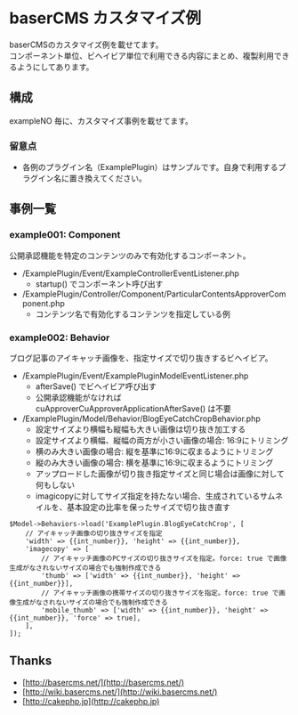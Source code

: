 # baserCMS カスタマイズ例

baserCMSのカスタマイズ例を載せてます。  
コンポーネント単位、ビヘイビア単位で利用できる内容にまとめ、複製利用できるようにしてあります。  


## 構成

exampleNO 毎に、カスタマイズ事例を載せてます。

### 留意点

- 各例のプラグイン名（ExamplePlugin）はサンプルです。自身で利用するプラグイン名に置き換えてください。


## 事例一覧

### example001: Component
公開承認機能を特定のコンテンツのみで有効化するコンポーネント。

- /ExamplePlugin/Event/ExampleControllerEventListener.php
    - startup() でコンポーネント呼び出す
- /ExamplePlugin/Controller/Component/ParticularContentsApproverComponent.php
    - コンテンツ名で有効化するコンテンツを指定している例


### example002: Behavior
ブログ記事のアイキャッチ画像を、指定サイズで切り抜きするビヘイビア。

- /ExamplePlugin/Event/ExamplePluginModelEventListener.php
    - afterSave() でビヘイビア呼び出す
    - 公開承認機能がなければ cuApproverCuApproverApplicationAfterSave() は不要
- /ExamplePlugin/Model/Behavior/BlogEyeCatchCropBehavior.php
    - 設定サイズより横幅も縦幅も大きい画像は切り抜き加工する
    - 設定サイズより横幅、縦幅の両方が小さい画像の場合: 16:9にトリミング
    - 横のみ大きい画像の場合: 縦を基準に16:9に収まるようにトリミング
    - 縦のみ大きい画像の場合: 横を基準に16:9に収まるようにトリミング
    - アップロードした画像が切り抜き指定サイズと同じ場合は画像に対して何もしない
    - imagicopyに対してサイズ指定を持たない場合、生成されているサムネイルを、基本設定の比率を保ったサイズで切り抜き直す

```
$Model->Behaviors->load('ExamplePlugin.BlogEyeCatchCrop', [
	// アイキャッチ画像の切り抜きサイズを指定
	'width' => {{int_number}}, 'height' => {{int_number}},
	'imagecopy' => [
		// アイキャッチ画像のPCサイズの切り抜きサイズを指定。force: true で画像生成がなされないサイズの場合でも強制作成できる
		'thumb' => ['width' => {{int_number}}, 'height' => {{int_number}}],
		// アイキャッチ画像の携帯サイズの切り抜きサイズを指定。force: true で画像生成がなされないサイズの場合でも強制作成できる
		'mobile_thumb' => ['width' => {{int_number}}, 'height' => {{int_number}}, 'force' => true],
	],
]);
```


## Thanks

- [http://basercms.net/](http://basercms.net/)
- [http://wiki.basercms.net/](http://wiki.basercms.net/)
- [http://cakephp.jp](http://cakephp.jp)
